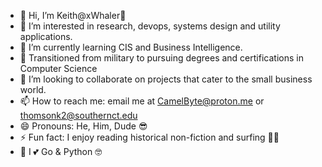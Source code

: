 - 👋 Hi, I’m Keith@xWhaler🐳 
- 👀 I’m interested in research, devops, systems design and utility applications. 
- 🌱 I’m currently learning CIS and Business Intelligence.
- 🏫 Transitioned from military to pursuing degrees and certifications in Computer Science
- 💞️ I’m looking to collaborate on projects that cater to the small business world. 
- 📫 How to reach me: email me at CamelByte@proton.me or thomsonk2@southernct.edu
- 😄 Pronouns: He, Him, Dude 😎
- ⚡ Fun fact: I enjoy reading historical non-fiction and surfing 🏄‍♂️
- 🐪 I 💕 Go & Python 🤓
<!---
xWhaler/xWhaler is a ✨ special ✨ repository because its `README.md` (this file) appears on your GitHub profile.
You can click the Preview link to take a look at your changes.
--->

